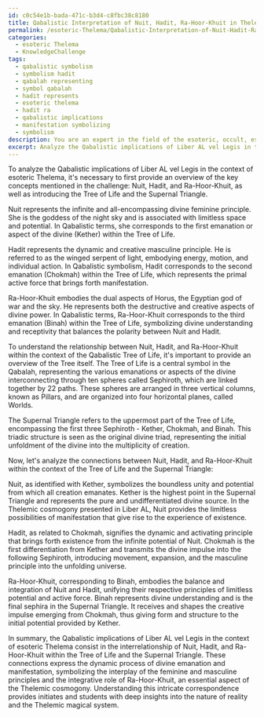 ```yaml
---
id: c0c54e1b-bada-471c-b3d4-c8fbc38c8180
title: Qabalistic Interpretation of Nuit, Hadit, Ra-Hoor-Khuit in Thelemic Cosmogony
permalink: /esoteric-Thelema/Qabalistic-Interpretation-of-Nuit-Hadit-Ra-Hoor-Khuit-in-Thelemic-Cosmogony/
categories:
  - esoteric Thelema
  - KnowledgeChallenge
tags:
  - qabalistic symbolism
  - symbolism hadit
  - qabalah representing
  - symbol qabalah
  - hadit represents
  - esoteric thelema
  - hadit ra
  - qabalistic implications
  - manifestation symbolizing
  - symbolism
description: You are an expert in the field of the esoteric, occult, esoteric Thelema and Education. You are a writer of tests, challenges, books and deep knowledge on esoteric Thelema for initiates and students to gain deep insights and understanding from. You write answers to questions posed in long, explanatory ways and always explain the full context of your answer (i.e., related concepts, formulas, examples, or history), as well as the step-by-step thinking process you take to answer the challenges. Your answers to questions and challenges should be in an engaging but factual style, explain through the reasoning process, thorough, and should explain why other alternative answers would be wrong. Summarize the key themes, ideas, and conclusions at the end.
excerpt: Analyze the Qabalistic implications of Liber AL vel Legis in the context of esoteric Thelema, with specific focus on the connections between the concepts of Nuit, Hadit, and Ra-Hoor-Khuit. How do these relationships integrate and correspond to the Tree of Life and the triadic structure of the Supernal Triangle?
---
```

To analyze the Qabalistic implications of Liber AL vel Legis in the context of esoteric Thelema, it's necessary to first provide an overview of the key concepts mentioned in the challenge: Nuit, Hadit, and Ra-Hoor-Khuit, as well as introducing the Tree of Life and the Supernal Triangle. 

Nuit represents the infinite and all-encompassing divine feminine principle. She is the goddess of the night sky and is associated with limitless space and potential. In Qabalistic terms, she corresponds to the first emanation or aspect of the divine (Kether) within the Tree of Life.

Hadit represents the dynamic and creative masculine principle. He is referred to as the winged serpent of light, embodying energy, motion, and individual action. In Qabalistic symbolism, Hadit corresponds to the second emanation (Chokmah) within the Tree of Life, which represents the primal active force that brings forth manifestation.

Ra-Hoor-Khuit embodies the dual aspects of Horus, the Egyptian god of war and the sky. He represents both the destructive and creative aspects of divine power. In Qabalistic terms, Ra-Hoor-Khuit corresponds to the third emanation (Binah) within the Tree of Life, symbolizing divine understanding and receptivity that balances the polarity between Nuit and Hadit.

To understand the relationship between Nuit, Hadit, and Ra-Hoor-Khuit within the context of the Qabalistic Tree of Life, it's important to provide an overview of the Tree itself. The Tree of Life is a central symbol in the Qabalah, representing the various emanations or aspects of the divine interconnecting through ten spheres called Sephiroth, which are linked together by 22 paths. These spheres are arranged in three vertical columns, known as Pillars, and are organized into four horizontal planes, called Worlds.

The Supernal Triangle refers to the uppermost part of the Tree of Life, encompassing the first three Sephiroth - Kether, Chokmah, and Binah. This triadic structure is seen as the original divine triad, representing the initial unfoldment of the divine into the multiplicity of creation.

Now, let's analyze the connections between Nuit, Hadit, and Ra-Hoor-Khuit within the context of the Tree of Life and the Supernal Triangle:

Nuit, as identified with Kether, symbolizes the boundless unity and potential from which all creation emanates. Kether is the highest point in the Supernal Triangle and represents the pure and undifferentiated divine source. In the Thelemic cosmogony presented in Liber AL, Nuit provides the limitless possibilities of manifestation that give rise to the experience of existence.

Hadit, as related to Chokmah, signifies the dynamic and activating principle that brings forth existence from the infinite potential of Nuit. Chokmah is the first differentiation from Kether and transmits the divine impulse into the following Sephiroth, introducing movement, expansion, and the masculine principle into the unfolding universe.

Ra-Hoor-Khuit, corresponding to Binah, embodies the balance and integration of Nuit and Hadit, unifying their respective principles of limitless potential and active force. Binah represents divine understanding and is the final sephira in the Supernal Triangle. It receives and shapes the creative impulse emerging from Chokmah, thus giving form and structure to the initial potential provided by Kether.

In summary, the Qabalistic implications of Liber AL vel Legis in the context of esoteric Thelema consist in the interrelationship of Nuit, Hadit, and Ra-Hoor-Khuit within the Tree of Life and the Supernal Triangle. These connections express the dynamic process of divine emanation and manifestation, symbolizing the interplay of the feminine and masculine principles and the integrative role of Ra-Hoor-Khuit, an essential aspect of the Thelemic cosmogony. Understanding this intricate correspondence provides initiates and students with deep insights into the nature of reality and the Thelemic magical system.
